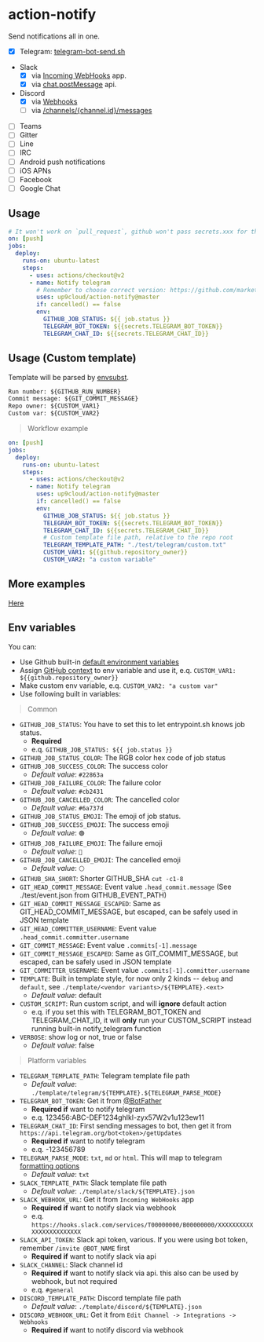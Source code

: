 # action-notify

Send notifications all in one.

- [x] Telegram: [telegram-bot-send.sh](https://github.com/up9cloud/telegram-bot-send.sh)
- Slack
  - [x] via [Incoming WebHooks](https://api.slack.com/messaging/webhooks) app.
  - [x] via [chat.postMessage](https://api.slack.com/methods/chat.postMessage) api.
- Discord
  - [x] via [Webhooks](https://discord.com/developers/docs/resources/webhook#execute-webhook)
  - [ ] via [/channels/{channel.id}/messages](https://discord.com/developers/docs/resources/channel#create-message)
- [ ] Teams
- [ ] Gitter
- [ ] Line
- [ ] IRC
- [ ] Android push notifications
- [ ] iOS APNs
- [ ] Facebook
- [ ] Google Chat

## Usage

```yml
# It won't work on `pull_request`, github won't pass secrets.xxx for the workflow triggered by pull request
on: [push]
jobs:
  deploy:
    runs-on: ubuntu-latest
    steps:
      - uses: actions/checkout@v2
      - name: Notify telegram
        # Remember to choose correct version: https://github.com/marketplace/actions/action-notify
        uses: up9cloud/action-notify@master
        if: cancelled() == false
        env:
          GITHUB_JOB_STATUS: ${{ job.status }}
          TELEGRAM_BOT_TOKEN: ${{secrets.TELEGRAM_BOT_TOKEN}}
          TELEGRAM_CHAT_ID: ${{secrets.TELEGRAM_CHAT_ID}}
```

## Usage (Custom template)

Template will be parsed by [envsubst](https://www.gnu.org/software/gettext/manual/html_node/envsubst-Invocation.html).

```txt
Run number: ${GITHUB_RUN_NUMBER}
Commit message: ${GIT_COMMIT_MESSAGE}
Repo owner: ${CUSTOM_VAR1}
Custom var: ${CUSTOM_VAR2}
```

> Workflow example

```yml
on: [push]
jobs:
  deploy:
    runs-on: ubuntu-latest
    steps:
      - uses: actions/checkout@v2
      - name: Notify telegram
        uses: up9cloud/action-notify@master
        if: cancelled() == false
        env:
          GITHUB_JOB_STATUS: ${{ job.status }}
          TELEGRAM_BOT_TOKEN: ${{secrets.TELEGRAM_BOT_TOKEN}}
          TELEGRAM_CHAT_ID: ${{secrets.TELEGRAM_CHAT_ID}}
          # Custom template file path, relative to the repo root
          TELEGRAM_TEMPLATE_PATH: "./test/telegram/custom.txt"
          CUSTOM_VAR1: ${{github.repository_owner}}
          CUSTOM_VAR2: "a custom variable"
```

## More examples

[Here](https://github.com/up9cloud/action-notify/blob/master/.github/workflows/main.yml)

## Env variables

You can:

- Use Github built-in [default environment variables](https://docs.github.com/en/actions/configuring-and-managing-workflows/using-environment-variables#default-environment-variables)
- Assign [GitHub context](https://docs.github.com/en/actions/reference/context-and-expression-syntax-for-github-actions#contexts) to env variable and use it, e.q. `CUSTOM_VAR1: ${{github.repository_owner}}`
- Make custom env variable, e.q. `CUSTOM_VAR2: "a custom var"`
- Use following built in variables:

> Common

- `GITHUB_JOB_STATUS`: You have to set this to let entrypoint.sh knows job status.
  - **Required**
  - e.q. `GITHUB_JOB_STATUS: ${{ job.status }}`
- `GITHUB_JOB_STATUS_COLOR`: The RGB color hex code of job status
- `GITHUB_JOB_SUCCESS_COLOR`: The success color
  - *Default value*: `#22863a`
- `GITHUB_JOB_FAILURE_COLOR`: The failure color
  - *Default value*: `#cb2431`
- `GITHUB_JOB_CANCELLED_COLOR`: The cancelled color
  - *Default value*: `#6a737d`
- `GITHUB_JOB_STATUS_EMOJI`: The emoji of job status.
- `GITHUB_JOB_SUCCESS_EMOJI`: The success emoji
  - *Default value*: `🟢`
- `GITHUB_JOB_FAILURE_EMOJI`: The failure emoji
  - *Default value*: `🔴`
- `GITHUB_JOB_CANCELLED_EMOJI`: The cancelled emoji
  - *Default value*: `⚪️`
- `GITHUB_SHA_SHORT`: Shorter GITHUB_SHA `cut -c1-8`
- `GIT_HEAD_COMMIT_MESSAGE`: Event value `.head_commit.message` (See ./test/event.json from GITHUB_EVENT_PATH)
- `GIT_HEAD_COMMIT_MESSAGE_ESCAPED`: Same as GIT_HEAD_COMMIT_MESSAGE, but escaped, can be safely used in JSON template
- `GIT_HEAD_COMMITTER_USERNAME`: Event value `.head_commit.committer.username`
- `GIT_COMMIT_MESSAGE`: Event value `.commits[-1].message`
- `GIT_COMMIT_MESSAGE_ESCAPED`: Same as GIT_COMMIT_MESSAGE, but escaped, can be safely used in JSON template
- `GIT_COMMITTER_USERNAME`: Event value `.commits[-1].committer.username`
- `TEMPLATE`: Built in template style, for now only 2 kinds -- `debug` and `default`, see `./template/<vendor variants>/${TEMPLATE}.<ext>`
  - *Default value*: default
- `CUSTOM_SCRIPT`: Run custom script, and will **ignore** default action
  - e.q. if you set this with TELEGRAM_BOT_TOKEN and TELEGRAM_CHAT_ID, it will **only** run your CUSTOM_SCRIPT instead running built-in notify_telegram function
- `VERBOSE`: show log or not, true or false
  - *Default value*: false

> Platform variables

- `TELEGRAM_TEMPLATE_PATH`: Telegram template file path
  - *Default value*: `./template/telegram/${TEMPLATE}.${TELEGRAM_PARSE_MODE}`
- `TELEGRAM_BOT_TOKEN`: Get it from [@BotFather](https://telegram.me/BotFather)
  - **Required if** want to notify telegram
  - e.q. 123456:ABC-DEF1234ghIkl-zyx57W2v1u123ew11
- `TELEGRAM_CHAT_ID`: First sending messages to bot, then get it from `https://api.telegram.org/bot<token>/getUpdates`
  - **Required if** want to notify telegram
  - e.q. -123456789
- `TELEGRAM_PARSE_MODE`: `txt`, `md` or `html`. This will map to telegram [formatting options](https://core.telegram.org/bots/api#formatting-options)
  - *Default value*: `txt`
- `SLACK_TEMPLATE_PATH`: Slack template file path
  - *Default value*: `./template/slack/${TEMPLATE}.json`
- `SLACK_WEBHOOK_URL`: Get it from `Incoming WebHooks` app
  - **Required if** want to notify slack via webhook
  - e.q. `https://hooks.slack.com/services/T00000000/B00000000/XXXXXXXXXXXXXXXXXXXXXXXX`
- `SLACK_API_TOKEN`: Slack api token, various. If you were using bot token, remember `/invite @BOT_NAME` first
  - **Required if** want to notify slack via api
- `SLACK_CHANNEL`: Slack channel id
  - **Required if** want to notify slack via api. this also can be used by webhook, but not required
  - e.q. `#general`
- `DISCORD_TEMPLATE_PATH`: Discord template file path
  - *Default value*: `./template/discord/${TEMPLATE}.json`
- `DISCORD_WEBHOOK_URL`: Get it from `Edit Channel -> Integrations -> Webhooks`
  - **Required if** want to notify discord via webhook

